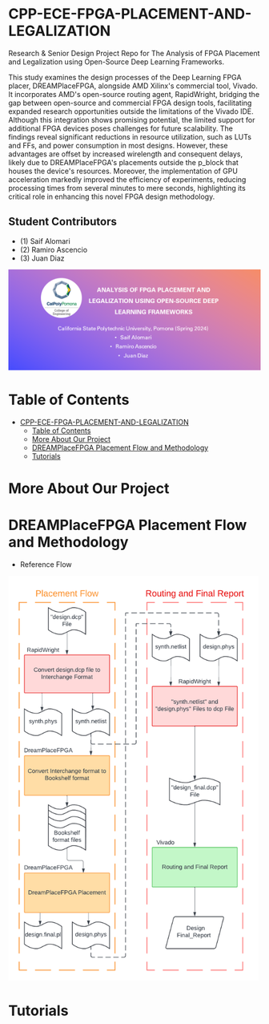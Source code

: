 # CPP-ECE-FPGA-PLACEMENT-AND-LEGALIZATION

Research & Senior Design Project Repo for The Analysis of FPGA Placement and Legalization using Open-Source Deep Learning Frameworks.

This study examines the design processes of the Deep Learning FPGA placer, DREAMPlaceFPGA, alongside AMD Xilinx's commercial tool, Vivado. It incorporates AMD's open-source routing agent, RapidWright, bridging the gap between open-source and commercial FPGA design tools, facilitating expanded research opportunities outside the limitations of the Vivado IDE. Although this integration shows promising potential, the limited support for additional FPGA devices poses challenges for future scalability. The findings reveal significant reductions in resource utilization, such as LUTs and FFs, and power consumption in most designs. However, these advantages are offset by increased wirelength and consequent delays, likely due to DREAMPlaceFPGA's placements outside the p_block that houses the device's resources. Moreover, the implementation of GPU acceleration markedly improved the efficiency of experiments, reducing processing times from several minutes to mere seconds, highlighting its critical role in enhancing this novel FPGA design methodology.

## Student Contributors
- (1) Saif Alomari
- (2) Ramiro Ascencio
- (3) Juan Diaz

<img src='./images/FPGA_PLACEMENT_Social_preview.png' width='800'>

# Table of Contents
- [CPP-ECE-FPGA-PLACEMENT-AND-LEGALIZATION](#CPP-ECE-FPGA-PLACEMENT-AND-LEGALIZATION)
  - [Table of Contents](#table-of-contents)
  - [More About Our Project](#More-About-Our-Project)
  - [DREAMPlaceFPGA Placement Flow and Methodology](#DREAMPlaceFPGA-Placement-Flow-and-Methodology)
  - [Tutorials](#Tutorials)

# More About Our Project


# DREAMPlaceFPGA Placement Flow and Methodology

- Reference Flow
<img src='./images/HW_FAB_VER.png' width='500'>

# Tutorials
